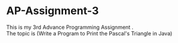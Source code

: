 # AP-Assignment-3
This is my 3rd Advance Programming Assignment .
<br>
The topic is (Write a Program to Print the Pascal's Triangle in Java)
